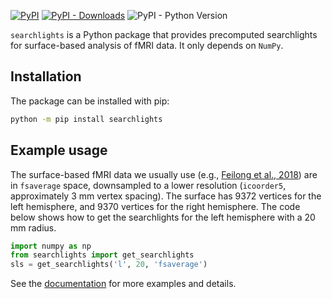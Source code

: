 [![PyPI](https://img.shields.io/pypi/v/searchlights)](https://pypi.org/project/searchlights/)
[![PyPI - Downloads](https://img.shields.io/pypi/dm/searchlights)](https://pypistats.org/packages/searchlights)
![PyPI - Python Version](https://img.shields.io/pypi/pyversions/searchlights)

`searchlights` is a Python package that provides precomputed searchlights for surface-based analysis of fMRI data.
It only depends on `NumPy`.

## Installation
The package can be installed with pip:
```bash
python -m pip install searchlights
```

## Example usage

The surface-based fMRI data we usually use (e.g., [Feilong et al., 2018](https://doi.org/10.1016/j.neuroimage.2018.08.029)) are in `fsaverage` space, downsampled to a lower resolution (`icoorder5`, approximately 3 mm vertex spacing).
The surface has 9372 vertices for the left hemisphere, and 9370 vertices for the right hemisphere.
The code below shows how to get the searchlights for the left hemisphere with a 20 mm radius.

```python
import numpy as np
from searchlights import get_searchlights
sls = get_searchlights('l', 20, 'fsaverage')
```

See the [documentation](https://feilong.github.io/searchlights/#example) for more examples and details.
